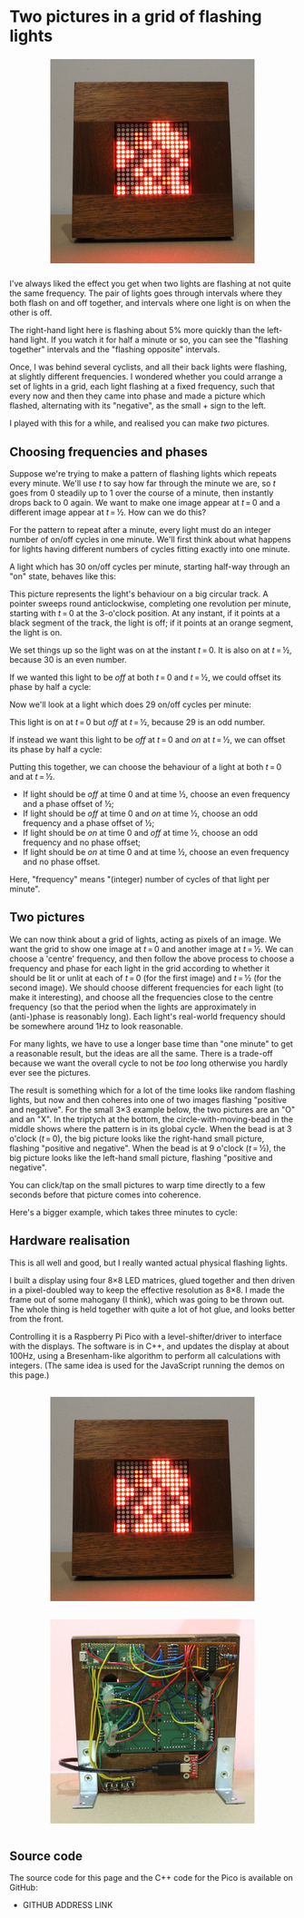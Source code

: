 # Two pictures in a grid of flashing lights

<div style="text-align:center;margin:1.5rem 0px;">
<img src="front.jpg" alt="Hardware realisation">
</div>

I've always liked the effect you get when two lights are flashing at
not quite the same frequency.  The pair of lights goes through
intervals where they both flash on and off together, and intervals
where one light is on when the other is off.

<div class="demo-outer" style="float:right;margin-left:1.5rem;margin-top:0rem;">
<div class="demo-container">
<div class="main-LEDs"><canvas class="demo-1x2 lights"></canvas></div>
</div>
</div>

The right-hand light here is flashing about 5% more quickly than the
left-hand light.  If you watch it for half a minute or so, you can see
the "flashing together" intervals and the "flashing opposite"
intervals.

<div class="demo-outer" style="float:left;margin-right:1.5rem;margin-top:0rem;">
<div class="demo-container">
<div class="main-LEDs"><canvas class="demo-5x5-static lights"></canvas></div>
</div>
</div>

Once, I was behind several cyclists, and all their back
lights were flashing, at slightly different frequencies.  I wondered
whether you could arrange a set of lights in a grid, each light
flashing at a fixed frequency, such that every now and then they came
into phase and made a picture which flashed, alternating with its
"negative", as the small + sign to the left.

I played with this for a while, and realised you can make *two*
pictures.


## Choosing frequencies and phases

Suppose we're trying to make a pattern of flashing lights which
repeats every minute.  We'll use *t* to say how far through the minute
we are, so *t* goes from 0 steadily up to 1 over the course of a
minute, then instantly drops back to 0 again.  We want to make one
image appear at *t* = 0 and a different image appear at *t* = ½.  How
can we do this?

For the pattern to repeat after a minute, every light must do an
integer number of on/off cycles in one minute.  We'll first think
about what happens for lights having different numbers of cycles
fitting exactly into one minute.

A light which has 30 on/off cycles per minute, starting half-way
through an "on" state, behaves like this:

<div class="circular-graph" data-freq="30" data-phase="0.0"></div>

This picture represents the light's behaviour on a big circular track.
A pointer sweeps round anticlockwise, completing one revolution per
minute, starting with *t* = 0 at the 3-o'clock position.  At
any instant, if it points at a black segment of the track, the light
is off; if it points at an orange segment, the light is on.

We set things up so the light was on at the instant *t* = 0.  It is
also on at *t* = ½, because 30 is an even number.

If we wanted this light to be *off* at both *t* = 0 and *t* = ½, we
could offset its phase by half a cycle:

<div class="circular-graph" data-freq="30" data-phase="0.5"></div>

Now we'll look at a light which does 29 on/off cycles per minute:

<div class="circular-graph" data-freq="29" data-phase="0.0"></div>

This light is on at *t* = 0 but *off* at *t* = ½, because 29 is an odd
number.

If instead we want this light to be *off* at *t* = 0 and *on* at
*t* = ½, we can offset its phase by half a cycle:

<div class="circular-graph" data-freq="29" data-phase="0.5"></div>

Putting this together, we can choose the behaviour of a light at both
*t* = 0 and at *t* = ½.

* If light should be *off* at time 0 and at time ½, choose an even
  frequency and a phase offset of ½;
* If light should be *off* at time 0 and *on* at time ½, choose an
  odd frequency and a phase offset of ½;
* If light should be *on* at time 0 and *off* at time ½, choose an
  odd frequency and no phase offset;
* If light should be *on* at time 0 and at time ½, choose an even
  frequency and no phase offset.

Here, "frequency" means "(integer) number of cycles of that light per
minute".


## Two pictures

We can now think about a grid of lights, acting as pixels of an image.
We want the grid to show one image at *t* = 0 and another image at
*t* = ½.  We can choose a 'centre' frequency, and then follow the
above process to choose a frequency and phase for each light in the
grid according to whether it should be lit or unlit at each of *t* = 0
(for the first image) and *t* = ½ (for the second image).  We should
choose different frequencies for each light (to make it interesting),
and choose all the frequencies close to the centre frequency (so that
the period when the lights are approximately in (anti-)phase is
reasonably long).  Each light's real-world frequency should be
somewhere around 1Hz to look reasonable.

For many lights, we have to use a longer base time than "one minute"
to get a reasonable result, but the ideas are all the same.  There is
a trade-off because we want the overall cycle to not be *too* long
otherwise you hardly ever see the pictures.

The result is something which for a lot of the time looks like random
flashing lights, but now and then coheres into one of two images
flashing "positive and negative".  For the small 3×3 example below,
the two pictures are an "O" and an "X".  In the triptych at the
bottom, the circle-with-moving-bead in the middle shows where the
pattern is in its global cycle.  When the bead is at 3 o'clock
(*t* = 0), the big picture looks like the right-hand small picture,
flashing "positive and negative".  When the bead is at 9 o'clock
(*t* = ½), the big picture looks like the left-hand small picture,
flashing "positive and negative".

<div class="demo-outer">
<div class="demo-container">
  <div class="main-LEDs">
    <canvas class="demo-3x3 lights"></canvas>
  </div>
  <div class="phasors">
    <canvas class="demo-3x3 lights-1 clickable"></canvas>
    <canvas class="demo-3x3 phasor"></canvas>
    <canvas class="demo-3x3 lights-0 clickable"></canvas>
  </div>
</div>
</div>

You can click/tap on the small pictures to warp time directly to a few
seconds before that picture comes into coherence.

Here's a bigger example, which takes three minutes to cycle:

<div class="demo-outer">
<div class="demo-container">
  <div class="main-LEDs">
    <canvas class="demo-5x5 lights"></canvas>
  </div>
  <div class="phasors">
    <canvas class="demo-5x5 lights-1 clickable"></canvas>
    <canvas class="demo-5x5 phasor"></canvas>
    <canvas class="demo-5x5 lights-0 clickable"></canvas>
  </div>
</div>
</div>


## Hardware realisation

This is all well and good, but I really wanted actual physical
flashing lights.

I built a display using four 8×8 LED matrices, glued together and then
driven in a pixel-doubled way to keep the effective resolution as 8×8.
I made the frame out of some mahogany (I think), which was going to be
thrown out.  The whole thing is held together with quite a lot of hot
glue, and looks better from the front.

Controlling it is a Raspberry Pi Pico with a level-shifter/driver to
interface with the displays.  The software is in C++, and updates the
display at about 100Hz, using a Bresenham-like algorithm to perform
all calculations with integers.  (The same idea is used for the
JavaScript running the demos on this page.)

<div style="display:flex;flex-direction:row;justify-content:space-evenly;flex-wrap:wrap;">
<img style="margin:1rem;" src="front.jpg" alt="Hardware realisation (front)">
<img style="margin:1rem;" src="back.jpg" alt="Hardware realisation (back)">
</div>


## Source code

The source code for this page and the C++ code for the Pico is
available on GitHub:

* GITHUB ADDRESS LINK
